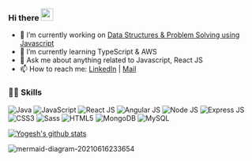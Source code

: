 ### Hi there <a href="https://www.linkedin.com/in/bitakeyogesh"><img src="https://media.giphy.com/media/hvRJCLFzcasrR4ia7z/giphy.gif" width="25px"></a>

- 🔭 I’m currently working on [ Data Structures & Problem Solving using Javascript ](https://github.com/bitakeyogesh/javascript)
- 🌱 I’m currently learning TypeScript & AWS
- 💬 Ask me about anything related to Javascript, React JS
- 📫 How to reach me: [LinkedIn](https://www.linkedin.com/in/bitakeyogesh/) | [Mail](yogeshbitake@gmail.com)

### 👨‍💻 Skills

<p> 

   <img alt="Java" src="https://img.shields.io/badge/Java-%23007396.svg?logo=java&logoColor=white" />
   <img alt="JavaScript" src="https://img.shields.io/badge/JavaScript%20-%23F7DF1E.svg?logo=javascript&logoColor=black" />
   <img alt="React JS" src="https://img.shields.io/badge/React-20232A.svg?logo=javascript&logoColor=black" />
   <img alt="Angular JS" src="https://img.shields.io/badge/AngularJS-E23237.svg?logo=javascript&logoColor=black" />
   <img alt="Node JS" src="https://img.shields.io/badge/Node.js-43853D.svg?logo=javascript&logoColor=black" />
   <img alt="Express JS" src="https://img.shields.io/badge/Express.js-404D59.svg?logo=javascript&logoColor=black" />
   <img alt="CSS3" src="https://img.shields.io/badge/CSS3-1572B6.svg?logo=css3&logoColor=white" />
   <img alt="Sass" src="https://img.shields.io/badge/Sass-CC6699.svg?logo=javascript&logoColor=black" />
   <img alt="HTML5" src="https://img.shields.io/badge/HTML5-E34F26.svg?logo=html5&logoColor=white" />
   <img alt="MongoDB" src="https://img.shields.io/badge/MongoDB-4EA94B.svg?logo=javascript&logoColor=black" />
   <img alt="MySQL" src="https://img.shields.io/badge/MySQL-00000F.svg?logo=amazon-dynamodb&logoColor=white" />

</p>

[![Yogesh's github stats](https://github-readme-stats.vercel.app/api?username=bitakeyogesh)](https://github.com/bitakeyogesh/github-readme-stats)

![mermaid-diagram-20210616233654](https://user-images.githubusercontent.com/26835951/122270260-c14b9000-cefb-11eb-95e3-b7a7fcea0282.png)


